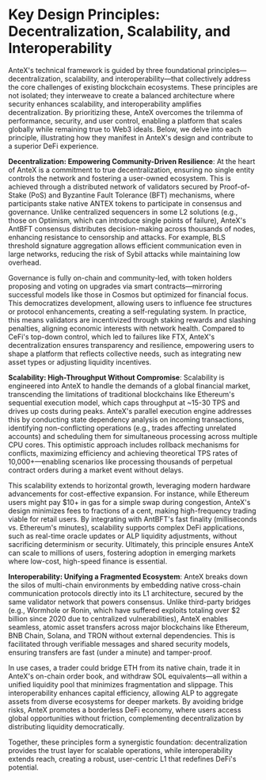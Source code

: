 # Key Design Principles: Decentralization, Scalability, and Interoperability

AnteX's technical framework is guided by three foundational principles—decentralization, scalability, and interoperability—that collectively address the core challenges of existing blockchain ecosystems. These principles are not isolated; they interweave to create a balanced architecture where security enhances scalability, and interoperability amplifies decentralization. By prioritizing these, AnteX overcomes the trilemma of performance, security, and user control, enabling a platform that scales globally while remaining true to Web3 ideals. Below, we delve into each principle, illustrating how they manifest in AnteX's design and contribute to a superior DeFi experience.

**Decentralization: Empowering Community-Driven Resilience**: At the heart of AnteX is a commitment to true decentralization, ensuring no single entity controls the network and fostering a user-owned ecosystem. This is achieved through a distributed network of validators secured by Proof-of-Stake (PoS) and Byzantine Fault Tolerance (BFT) mechanisms, where participants stake native ANTEX tokens to participate in consensus and governance. Unlike centralized sequencers in some L2 solutions (e.g., those on Optimism, which can introduce single points of failure), AnteX's AntBFT consensus distributes decision-making across thousands of nodes, enhancing resistance to censorship and attacks. For example, BLS threshold signature aggregation allows efficient communication even in large networks, reducing the risk of Sybil attacks while maintaining low overhead.

Governance is fully on-chain and community-led, with token holders proposing and voting on upgrades via smart contracts—mirroring successful models like those in Cosmos but optimized for financial focus. This democratizes development, allowing users to influence fee structures or protocol enhancements, creating a self-regulating system. In practice, this means validators are incentivized through staking rewards and slashing penalties, aligning economic interests with network health. Compared to CeFi's top-down control, which led to failures like FTX, AnteX's decentralization ensures transparency and resilience, empowering users to shape a platform that reflects collective needs, such as integrating new asset types or adjusting liquidity incentives.

**Scalability: High-Throughput Without Compromise**: Scalability is engineered into AnteX to handle the demands of a global financial market, transcending the limitations of traditional blockchains like Ethereum's sequential execution model, which caps throughput at \~15-30 TPS and drives up costs during peaks. AnteX's parallel execution engine addresses this by conducting state dependency analysis on incoming transactions, identifying non-conflicting operations (e.g., trades affecting unrelated accounts) and scheduling them for simultaneous processing across multiple CPU cores. This optimistic approach includes rollback mechanisms for conflicts, maximizing efficiency and achieving theoretical TPS rates of 10,000+—enabling scenarios like processing thousands of perpetual contract orders during a market event without delays.

This scalability extends to horizontal growth, leveraging modern hardware advancements for cost-effective expansion. For instance, while Ethereum users might pay $10+ in gas for a simple swap during congestion, AnteX's design minimizes fees to fractions of a cent, making high-frequency trading viable for retail users. By integrating with AntBFT's fast finality (milliseconds vs. Ethereum's minutes), scalability supports complex DeFi applications, such as real-time oracle updates or ALP liquidity adjustments, without sacrificing determinism or security. Ultimately, this principle ensures AnteX can scale to millions of users, fostering adoption in emerging markets where low-cost, high-speed finance is essential.

**Interoperability: Unifying a Fragmented Ecosystem**: AnteX breaks down the silos of multi-chain environments by embedding native cross-chain communication protocols directly into its L1 architecture, secured by the same validator network that powers consensus. Unlike third-party bridges (e.g., Wormhole or Ronin, which have suffered exploits totaling over $2 billion since 2020 due to centralized vulnerabilities), AnteX enables seamless, atomic asset transfers across major blockchains like Ethereum, BNB Chain, Solana, and TRON without external dependencies. This is facilitated through verifiable messages and shared security models, ensuring transfers are fast (under a minute) and tamper-proof.

In use cases, a trader could bridge ETH from its native chain, trade it in AnteX's on-chain order book, and withdraw SOL equivalents—all within a unified liquidity pool that minimizes fragmentation and slippage. This interoperability enhances capital efficiency, allowing ALP to aggregate assets from diverse ecosystems for deeper markets. By avoiding bridge risks, AnteX promotes a borderless DeFi economy, where users access global opportunities without friction, complementing decentralization by distributing liquidity democratically.

Together, these principles form a synergistic foundation: decentralization provides the trust layer for scalable operations, while interoperability extends reach, creating a robust, user-centric L1 that redefines DeFi's potential.
